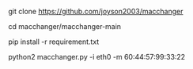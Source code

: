 git clone https://github.com/joyson2003/macchanger

cd macchanger/macchanger-main

pip install -r requirement.txt

python2 macchanger.py -i eth0 -m 60:44:57:99:33:22
